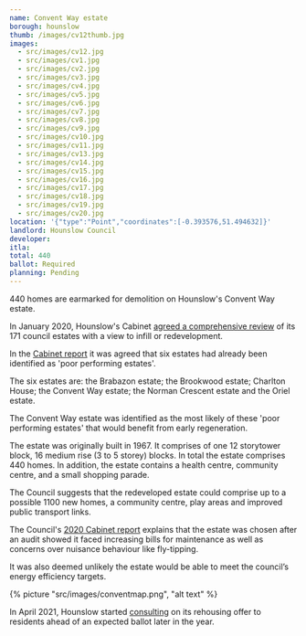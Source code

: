 ```yaml
---
name: Convent Way estate
borough: hounslow
thumb: /images/cv12thumb.jpg
images:
  - src/images/cv12.jpg
  - src/images/cv1.jpg
  - src/images/cv2.jpg
  - src/images/cv3.jpg
  - src/images/cv4.jpg
  - src/images/cv5.jpg
  - src/images/cv6.jpg
  - src/images/cv7.jpg
  - src/images/cv8.jpg
  - src/images/cv9.jpg
  - src/images/cv10.jpg
  - src/images/cv11.jpg
  - src/images/cv13.jpg
  - src/images/cv14.jpg
  - src/images/cv15.jpg
  - src/images/cv16.jpg
  - src/images/cv17.jpg
  - src/images/cv18.jpg
  - src/images/cv19.jpg
  - src/images/cv20.jpg
location: '{"type":"Point","coordinates":[-0.393576,51.494632]}'
landlord: Hounslow Council
developer:
itla:
total: 440
ballot: Required
planning: Pending
---
```

440 homes are earmarked for demolition on Hounslow's Convent Way estate.

In January 2020, Hounslow's Cabinet [agreed a comprehensive review](https://democraticservices.hounslow.gov.uk/documents/s157644/CEX432%20Housing%20Estate%20Regeneration%20Programme.pdf) of its 171 council estates with a view to infill or redevelopment.

In the [Cabinet report](https://democraticservices.hounslow.gov.uk/documents/s157644/CEX432%20Housing%20Estate%20Regeneration%20Programme.pdf) it was agreed that six estates had already been identified as 'poor performing estates'. 

The six estates are: the Brabazon estate; the Brookwood estate; Charlton House; the Convent Way estate; the Norman Crescent estate and the Oriel estate.

The Convent Way estate was identified as the most likely of these 'poor performing estates' that would benefit from early regeneration.

The estate was originally built in 1967. It comprises of one 12 storytower block, 16 medium rise (3 to 5 storey) blocks. In total the estate comprises 440 homes. In addition, the estate contains a health centre, community centre, and a small shopping parade.

The Council suggests that the redeveloped estate could comprise up to a possible 1100 new homes, a community centre, play areas and improved public transport links.

The Council's [2020 Cabinet report](https://democraticservices.hounslow.gov.uk/documents/s157644/CEX432%20Housing%20Estate%20Regeneration%20Programme.pdf) explains that the estate was chosen after an audit showed it faced increasing bills for maintenance as well as concerns over nuisance behaviour like fly-tipping.

It was also deemed unlikely the estate would be able to meet the council’s energy efficiency targets.

{% picture "src/images/conventmap.png", "alt text" %}

In April 2021, Hounslow started [consulting](https://haveyoursay.hounslow.gov.uk/housing/conventfeedback/) on its rehousing offer to residents ahead of an expected ballot later in the year.
